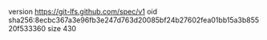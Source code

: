 version https://git-lfs.github.com/spec/v1
oid sha256:8ecbc367a3e96fb3e247d763d20085bf24b27602fea01bb15a3b85520f533360
size 430

